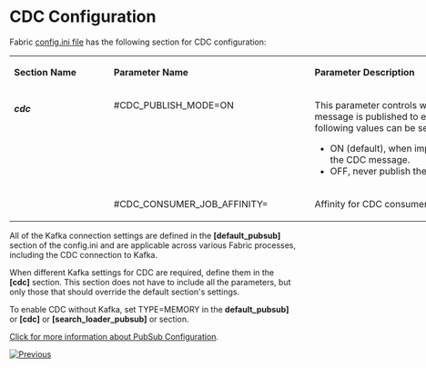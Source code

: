 # CDC Configuration

Fabric [config.ini file](/articles/02_fabric_architecture/05_fabric_main_configuration_files.md#configini) has the following section for CDC configuration:

<table style="width: 900px;">
<tbody>
<tr>
<td style="width: 150px;" valign="top">
<p><strong>Section Name</strong></p>
</td>
<td style="width: 350px;">
<p><strong>Parameter Name</strong></p>
</td>
<td style="width: 400px;">
<p><strong>Parameter Description</strong></p>
</td>
</tr>
<tr>
<td style="width: 178.906px;" rowspan="2" valign="top">
<h5>cdc</h5>
</td>
<td style="width: 349.531px;" valign="top">
<p>#CDC_PUBLISH_MODE=ON</p>
</td>
<td style="width: 335.562px;" valign="top">
<p>This parameter controls whether a CDC message is published to external systems. The following values can be set:</p>
<ul>
<li>ON (default), when implemented, publish the CDC message.</li>
<li>OFF, never publish the CDC message.</li>
</ul>
</td>
</tr>
<tr>
<td style="width: 349.531px;" valign="top">
<p>#CDC_CONSUMER_JOB_AFFINITY=</p>
</td>
<td style="width: 335.562px;" valign="top">
<p>Affinity for CDC consumer job</p>
</td>
</tr>
</tbody>
</table>


All of the Kafka connection settings are defined in the **[default_pubsub]** section of the config.ini and are applicable across various Fabric processes, including the CDC connection to Kafka.

When different Kafka settings for CDC are required, define them in the **[cdc]** section. This section does not have to include all the parameters, but only those that should override the default section's settings. 

To enable CDC without Kafka, set TYPE=MEMORY in the **default_pubsub]** or **[cdc]** or **[search_loader_pubsub]** or section.

[Click for more information about PubSub Configuration](/articles/24_non_DB_interfaces/02a_pubsub_config.md).



[![Previous](/articles/images/Previous.png)](05_cdc_consumers_implementation.md)
